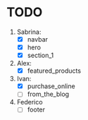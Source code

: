 # TODO

1. Sabrina:
    - [x] navbar
    - [x] hero
    - [x] section_1
2. Alex:
    - [x] featured_products
3. Ivan:
    - [x] purchase_online
    - [ ] from_the_blog
4. Federico
    - [ ] footer
